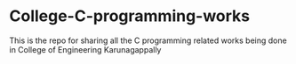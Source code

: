 # College-C-programming-works
This is the repo for sharing all the C programming related works being done in College of Engineering Karunagappally
